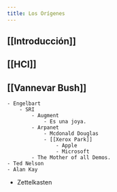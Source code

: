 ```yaml
---
title: Los Orígenes
---
```


## [[Introducción]]
## [[HCI]]
## [[Vannevar Bush]]
    - Engelbart
        - SRI
            - Augment
                - Es una joya.
            - Arpanet
                - Mcdonald Douglas
                - [[Xerox Park]] 
                    - Apple
                    - Microsoft
            - The Mother of all Demos.
    - Ted Nelson
    - Alan Kay
- Zettelkasten
